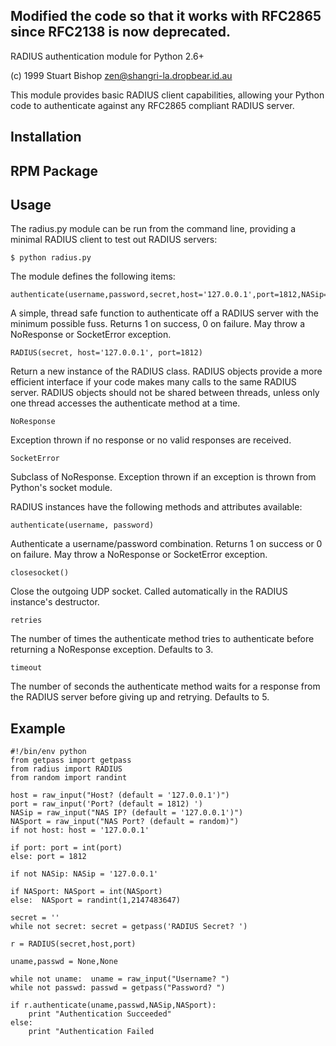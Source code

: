 Modified the code so that it works with RFC2865 since RFC2138 is now deprecated.
---------------------------------------------------------
RADIUS authentication module for Python 2.6+

(c) 1999 Stuart Bishop <zen@shangri-la.dropbear.id.au>

This module provides basic RADIUS client capabilities, allowing
your Python code to authenticate against any RFC2865 compliant RADIUS
server.


Installation
-----

RPM Package
-----


Usage
-----

The radius.py module can be run from the command line, providing a minimal
RADIUS client to test out RADIUS servers:

    $ python radius.py


The module defines the following items:

    authenticate(username,password,secret,host='127.0.0.1',port=1812,NASip='127.0.0.1',NASport=randint(1,2147483647))

A simple, thread safe function to authenticate off a RADIUS
server with the minimum possible fuss. Returns 1 on success,
0 on failure. May throw a NoResponse or SocketError exception.

    RADIUS(secret, host='127.0.0.1', port=1812)

Return a new instance of the RADIUS class. RADIUS objects
provide a more efficient interface if your code makes many
calls to the same RADIUS server. RADIUS objects should not
be shared between threads, unless only one thread accesses
the authenticate method at a time.

    NoResponse

Exception thrown if no response or no valid responses are
received.

    SocketError

Subclass of NoResponse. Exception thrown if an exception is
thrown from Python's socket module.

RADIUS instances have the following methods and attributes available:

    authenticate(username, password)

Authenticate a username/password combination. Returns 1 on
success or 0 on failure. May throw a NoResponse or SocketError
exception.

    closesocket()

Close the outgoing UDP socket. Called automatically in the
RADIUS instance's destructor. 

    retries

The number of times the authenticate method tries to 
authenticate before returning a NoResponse exception. Defaults
to 3.

    timeout

The number of seconds the authenticate method waits for
a response from the RADIUS server before giving up and
retrying. Defaults to 5.


Example
-----

    #!/bin/env python
    from getpass import getpass
    from radius import RADIUS
    from random import randint

    host = raw_input("Host? (default = '127.0.0.1')")
    port = raw_input('Port? (default = 1812) ')
    NASip = raw_input("NAS IP? (default = '127.0.0.1')")
    NASport = raw_input("NAS Port? (default = random)")
    if not host: host = '127.0.0.1'

    if port: port = int(port)
    else: port = 1812
    
    if not NASip: NASip = '127.0.0.1'

    if NASport: NASport = int(NASport)
    else:  NASport = randint(1,2147483647)

    secret = ''
    while not secret: secret = getpass('RADIUS Secret? ')

    r = RADIUS(secret,host,port)

    uname,passwd = None,None

    while not uname:  uname = raw_input("Username? ")
    while not passwd: passwd = getpass("Password? ")

    if r.authenticate(uname,passwd,NASip,NASport):
        print "Authentication Succeeded"
    else:
        print "Authentication Failed

